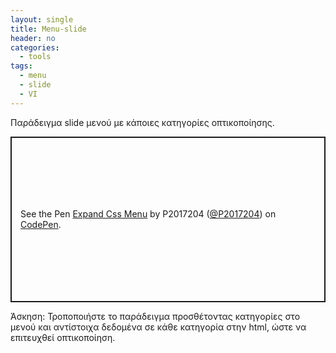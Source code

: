 ```yaml
---
layout: single
title: Menu-slide
header: no
categories:
  - tools
tags:
  - menu
  - slide
  - VI
---
```


Παράδειγμα slide μενού με κάποιες κατηγορίες οπτικοποίησης.

<p class="codepen" data-height="265" data-theme-id="light" data-default-tab="html,result" data-user="P2017204" data-slug-hash="zYBevNz" style="height: 265px; box-sizing: border-box; display: flex; align-items: center; justify-content: center; border: 2px solid; margin: 1em 0; padding: 1em;" data-pen-title="Expand Css Menu">
  <span>See the Pen <a href="https://codepen.io/P2017204/pen/zYBevNz">
  Expand Css Menu</a> by P2017204 (<a href="https://codepen.io/P2017204">@P2017204</a>)
  on <a href="https://codepen.io">CodePen</a>.</span>
</p>
<script async src="https://static.codepen.io/assets/embed/ei.js"></script>

Άσκηση: Τροποποιήστε το παράδειγμα προσθέτοντας κατηγορίες στο μενού και αντίστοιχα δεδομένα σε κάθε κατηγορία στην html, ώστε να επιτευχθεί οπτικοποίηση.
